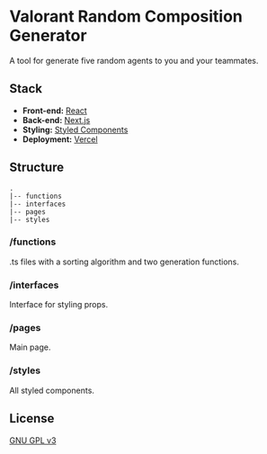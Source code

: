 # Valorant Random Composition Generator

A tool for generate five random agents to you and your teammates.

## Stack

- **Front-end:** [React](https://reactjs.org/)
- **Back-end:** [Next.js](https://nextjs.org/)
- **Styling:** [Styled Components](https://styled-components.com/)
- **Deployment:** [Vercel](https://vercel.com/)

## Structure

```
.
|-- functions
|-- interfaces
|-- pages
|-- styles
```

### /functions

.ts files with a sorting algorithm and two generation functions.

### /interfaces

Interface for styling props.

### /pages

Main page.

### /styles

All styled components.  

## License

[GNU GPL v3](https://choosealicense.com/licenses/gpl-3.0/)
